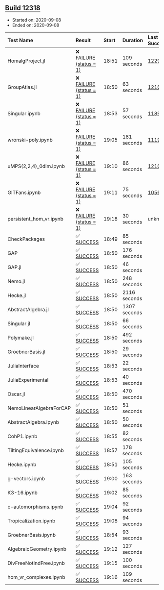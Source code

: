 ## [Build 12318](https://oscarci.mathematik.uni-kl.de/job/oscar/12318/)

* Started on: 2020-09-08
* Ended on: 2020-09-08

| Test Name    | Result | Start | Duration | Last Success | First Failure |
|:-------------|:-------|:------|:---------|:-------------|:--------------|
| HomalgProject.jl | ❌ [FAILURE (status = 1)](https://oscarci.mathematik.uni-kl.de/job/oscar/12318/artifact/logs/build-12318/HomalgProject.jl.log) | 18:51 | 109 seconds | [12292](https://oscarci.mathematik.uni-kl.de/job/oscar/12292/) | [12293](https://oscarci.mathematik.uni-kl.de/job/oscar/12293/) |
| GroupAtlas.jl | ❌ [FAILURE (status = 1)](https://oscarci.mathematik.uni-kl.de/job/oscar/12318/artifact/logs/build-12318/GroupAtlas.jl.log) | 18:50 | 63 seconds | [12167](https://oscarci.mathematik.uni-kl.de/job/oscar/12167/) | [12168](https://oscarci.mathematik.uni-kl.de/job/oscar/12168/) |
| Singular.ipynb | ❌ [FAILURE (status = 1)](https://oscarci.mathematik.uni-kl.de/job/oscar/12318/artifact/logs/build-12318/Singular.ipynb.log) | 18:53 | 57 seconds | [11893](https://oscarci.mathematik.uni-kl.de/job/oscar/11893/) | [11894](https://oscarci.mathematik.uni-kl.de/job/oscar/11894/) |
| wronski-poly.ipynb | ❌ [FAILURE (status = 1)](https://oscarci.mathematik.uni-kl.de/job/oscar/12318/artifact/logs/build-12318/wronski-poly.ipynb.log) | 19:05 | 181 seconds | [11192](https://oscarci.mathematik.uni-kl.de/job/oscar/11192/) | [11193](https://oscarci.mathematik.uni-kl.de/job/oscar/11193/) |
| uMPS(2,2,4)_0dim.ipynb | ❌ [FAILURE (status = 1)](https://oscarci.mathematik.uni-kl.de/job/oscar/12318/artifact/logs/build-12318/uMPS-2-2-4-_0dim.ipynb.log) | 19:10 | 86 seconds | [12167](https://oscarci.mathematik.uni-kl.de/job/oscar/12167/) | [12168](https://oscarci.mathematik.uni-kl.de/job/oscar/12168/) |
| GITFans.ipynb | ❌ [FAILURE (status = 1)](https://oscarci.mathematik.uni-kl.de/job/oscar/12318/artifact/logs/build-12318/GITFans.ipynb.log) | 19:11 | 75 seconds | [10566](https://oscarci.mathematik.uni-kl.de/job/oscar/10566/) | [10567](https://oscarci.mathematik.uni-kl.de/job/oscar/10567/) |
| persistent_hom_vr.ipynb | ❌ [FAILURE (status = 1)](https://oscarci.mathematik.uni-kl.de/job/oscar/12318/artifact/logs/build-12318/persistent_hom_vr.ipynb.log) | 19:18 | 30 seconds | unknown | unknown |
| CheckPackages | ✅ [SUCCESS](https://oscarci.mathematik.uni-kl.de/job/oscar/12318/artifact/logs/build-12318/CheckPackages.log) | 18:49 | 85 seconds |  |  |
| GAP | ✅ [SUCCESS](https://oscarci.mathematik.uni-kl.de/job/oscar/12318/artifact/logs/build-12318/GAP.log) | 18:50 | 176 seconds |  |  |
| GAP.jl | ✅ [SUCCESS](https://oscarci.mathematik.uni-kl.de/job/oscar/12318/artifact/logs/build-12318/GAP.jl.log) | 18:50 | 46 seconds |  |  |
| Nemo.jl | ✅ [SUCCESS](https://oscarci.mathematik.uni-kl.de/job/oscar/12318/artifact/logs/build-12318/Nemo.jl.log) | 18:50 | 248 seconds |  |  |
| Hecke.jl | ✅ [SUCCESS](https://oscarci.mathematik.uni-kl.de/job/oscar/12318/artifact/logs/build-12318/Hecke.jl.log) | 18:50 | 2116 seconds |  |  |
| AbstractAlgebra.jl | ✅ [SUCCESS](https://oscarci.mathematik.uni-kl.de/job/oscar/12318/artifact/logs/build-12318/AbstractAlgebra.jl.log) | 18:50 | 1307 seconds |  |  |
| Singular.jl | ✅ [SUCCESS](https://oscarci.mathematik.uni-kl.de/job/oscar/12318/artifact/logs/build-12318/Singular.jl.log) | 18:50 | 66 seconds |  |  |
| Polymake.jl | ✅ [SUCCESS](https://oscarci.mathematik.uni-kl.de/job/oscar/12318/artifact/logs/build-12318/Polymake.jl.log) | 18:50 | 492 seconds |  |  |
| GroebnerBasis.jl | ✅ [SUCCESS](https://oscarci.mathematik.uni-kl.de/job/oscar/12318/artifact/logs/build-12318/GroebnerBasis.jl.log) | 18:50 | 29 seconds |  |  |
| JuliaInterface | ✅ [SUCCESS](https://oscarci.mathematik.uni-kl.de/job/oscar/12318/artifact/logs/build-12318/JuliaInterface.log) | 18:53 | 22 seconds |  |  |
| JuliaExperimental | ✅ [SUCCESS](https://oscarci.mathematik.uni-kl.de/job/oscar/12318/artifact/logs/build-12318/JuliaExperimental.log) | 18:53 | 40 seconds |  |  |
| Oscar.jl | ✅ [SUCCESS](https://oscarci.mathematik.uni-kl.de/job/oscar/12318/artifact/logs/build-12318/Oscar.jl.log) | 18:50 | 470 seconds |  |  |
| NemoLinearAlgebraForCAP | ✅ [SUCCESS](https://oscarci.mathematik.uni-kl.de/job/oscar/12318/artifact/logs/build-12318/NemoLinearAlgebraForCAP.log) | 18:50 | 51 seconds |  |  |
| AbstractAlgebra.ipynb | ✅ [SUCCESS](https://oscarci.mathematik.uni-kl.de/job/oscar/12318/artifact/logs/build-12318/AbstractAlgebra.ipynb.log) | 18:50 | 50 seconds |  |  |
| CohP1.ipynb | ✅ [SUCCESS](https://oscarci.mathematik.uni-kl.de/job/oscar/12318/artifact/logs/build-12318/CohP1.ipynb.log) | 18:55 | 82 seconds |  |  |
| TiltingEquivalence.ipynb | ✅ [SUCCESS](https://oscarci.mathematik.uni-kl.de/job/oscar/12318/artifact/logs/build-12318/TiltingEquivalence.ipynb.log) | 18:57 | 178 seconds |  |  |
| Hecke.ipynb | ✅ [SUCCESS](https://oscarci.mathematik.uni-kl.de/job/oscar/12318/artifact/logs/build-12318/Hecke.ipynb.log) | 18:51 | 105 seconds |  |  |
| g-vectors.ipynb | ✅ [SUCCESS](https://oscarci.mathematik.uni-kl.de/job/oscar/12318/artifact/logs/build-12318/g-vectors.ipynb.log) | 19:00 | 163 seconds |  |  |
| K3-16.ipynb | ✅ [SUCCESS](https://oscarci.mathematik.uni-kl.de/job/oscar/12318/artifact/logs/build-12318/K3-16.ipynb.log) | 19:02 | 85 seconds |  |  |
| c-automorphisms.ipynb | ✅ [SUCCESS](https://oscarci.mathematik.uni-kl.de/job/oscar/12318/artifact/logs/build-12318/c-automorphisms.ipynb.log) | 19:04 | 92 seconds |  |  |
| Tropicalization.ipynb | ✅ [SUCCESS](https://oscarci.mathematik.uni-kl.de/job/oscar/12318/artifact/logs/build-12318/Tropicalization.ipynb.log) | 19:08 | 94 seconds |  |  |
| GroebnerBasis.ipynb | ✅ [SUCCESS](https://oscarci.mathematik.uni-kl.de/job/oscar/12318/artifact/logs/build-12318/GroebnerBasis.ipynb.log) | 18:54 | 93 seconds |  |  |
| AlgebraicGeometry.ipynb | ✅ [SUCCESS](https://oscarci.mathematik.uni-kl.de/job/oscar/12318/artifact/logs/build-12318/AlgebraicGeometry.ipynb.log) | 19:12 | 127 seconds |  |  |
| DivFreeNotIndFree.ipynb | ✅ [SUCCESS](https://oscarci.mathematik.uni-kl.de/job/oscar/12318/artifact/logs/build-12318/DivFreeNotIndFree.ipynb.log) | 19:15 | 100 seconds |  |  |
| hom_vr_complexes.ipynb | ✅ [SUCCESS](https://oscarci.mathematik.uni-kl.de/job/oscar/12318/artifact/logs/build-12318/hom_vr_complexes.ipynb.log) | 19:16 | 109 seconds |  |  |
